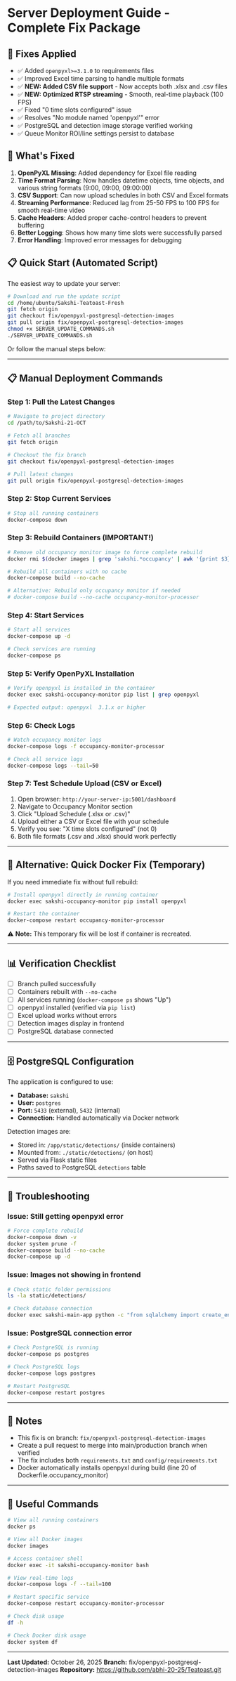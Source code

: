 # Server Deployment Guide - Complete Fix Package

## 🔧 Fixes Applied
- ✅ Added `openpyxl>=3.1.0` to requirements files
- ✅ Improved Excel time parsing to handle multiple formats
- ✅ **NEW: Added CSV file support** - Now accepts both .xlsx and .csv files
- ✅ **NEW: Optimized RTSP streaming** - Smooth, real-time playback (100 FPS)
- ✅ Fixed "0 time slots configured" issue
- ✅ Resolves "No module named 'openpyxl'" error
- ✅ PostgreSQL and detection image storage verified working
- ✅ Queue Monitor ROI/line settings persist to database

## 📝 What's Fixed
1. **OpenPyXL Missing**: Added dependency for Excel file reading
2. **Time Format Parsing**: Now handles datetime objects, time objects, and various string formats (9:00, 09:00, 09:00:00)
3. **CSV Support**: Can now upload schedules in both CSV and Excel formats
4. **Streaming Performance**: Reduced lag from 25-50 FPS to 100 FPS for smooth real-time video
5. **Cache Headers**: Added proper cache-control headers to prevent buffering
6. **Better Logging**: Shows how many time slots were successfully parsed
7. **Error Handling**: Improved error messages for debugging

## 📋 Quick Start (Automated Script)

The easiest way to update your server:

```bash
# Download and run the update script
cd /home/ubuntu/Sakshi-Teatoast-Fresh
git fetch origin
git checkout fix/openpyxl-postgresql-detection-images
git pull origin fix/openpyxl-postgresql-detection-images
chmod +x SERVER_UPDATE_COMMANDS.sh
./SERVER_UPDATE_COMMANDS.sh
```

Or follow the manual steps below:

---

## 📋 Manual Deployment Commands

### Step 1: Pull the Latest Changes

```bash
# Navigate to project directory
cd /path/to/Sakshi-21-OCT

# Fetch all branches
git fetch origin

# Checkout the fix branch
git checkout fix/openpyxl-postgresql-detection-images

# Pull latest changes
git pull origin fix/openpyxl-postgresql-detection-images
```

### Step 2: Stop Current Services

```bash
# Stop all running containers
docker-compose down
```

### Step 3: Rebuild Containers (IMPORTANT!)

```bash
# Remove old occupancy monitor image to force complete rebuild
docker rmi $(docker images | grep 'sakshi.*occupancy' | awk '{print $3}') 2>/dev/null || true

# Rebuild all containers with no cache
docker-compose build --no-cache

# Alternative: Rebuild only occupancy monitor if needed
# docker-compose build --no-cache occupancy-monitor-processor
```

### Step 4: Start Services

```bash
# Start all services
docker-compose up -d

# Check services are running
docker-compose ps
```

### Step 5: Verify OpenPyXL Installation

```bash
# Verify openpyxl is installed in the container
docker exec sakshi-occupancy-monitor pip list | grep openpyxl

# Expected output: openpyxl  3.1.x or higher
```

### Step 6: Check Logs

```bash
# Watch occupancy monitor logs
docker-compose logs -f occupancy-monitor-processor

# Check all service logs
docker-compose logs --tail=50
```

### Step 7: Test Schedule Upload (CSV or Excel)

1. Open browser: `http://your-server-ip:5001/dashboard`
2. Navigate to Occupancy Monitor section
3. Click "Upload Schedule (.xlsx or .csv)" 
4. Upload either a CSV or Excel file with your schedule
5. Verify you see: "X time slots configured" (not 0)
6. Both file formats (.csv and .xlsx) should work perfectly

---

## 🔄 Alternative: Quick Docker Fix (Temporary)

If you need immediate fix without full rebuild:

```bash
# Install openpyxl directly in running container
docker exec sakshi-occupancy-monitor pip install openpyxl

# Restart the container
docker-compose restart occupancy-monitor-processor
```

⚠️ **Note:** This temporary fix will be lost if container is recreated.

---

## 📊 Verification Checklist

- [ ] Branch pulled successfully
- [ ] Containers rebuilt with `--no-cache`
- [ ] All services running (`docker-compose ps` shows "Up")
- [ ] openpyxl installed (verified via `pip list`)
- [ ] Excel upload works without errors
- [ ] Detection images display in frontend
- [ ] PostgreSQL database connected

---

## 🗄️ PostgreSQL Configuration

The application is configured to use:
- **Database:** `sakshi`
- **User:** `postgres`
- **Port:** `5433` (external), `5432` (internal)
- **Connection:** Handled automatically via Docker network

Detection images are:
- Stored in: `/app/static/detections/` (inside containers)
- Mounted from: `./static/detections/` (on host)
- Served via Flask static files
- Paths saved to PostgreSQL `detections` table

---

## 🚨 Troubleshooting

### Issue: Still getting openpyxl error
```bash
# Force complete rebuild
docker-compose down -v
docker system prune -f
docker-compose build --no-cache
docker-compose up -d
```

### Issue: Images not showing in frontend
```bash
# Check static folder permissions
ls -la static/detections/

# Check database connection
docker exec sakshi-main-app python -c "from sqlalchemy import create_engine; engine = create_engine('postgresql+psycopg2://postgres:Tneural01@localhost:5433/sakshi'); print('DB Connected:', engine.connect())"
```

### Issue: PostgreSQL connection error
```bash
# Check PostgreSQL is running
docker-compose ps postgres

# Check PostgreSQL logs
docker-compose logs postgres

# Restart PostgreSQL
docker-compose restart postgres
```

---

## 📝 Notes

- This fix is on branch: `fix/openpyxl-postgresql-detection-images`
- Create a pull request to merge into main/production branch when verified
- The fix includes both `requirements.txt` and `config/requirements.txt`
- Docker automatically installs openpyxl during build (line 20 of Dockerfile.occupancy_monitor)

---

## 🔗 Useful Commands

```bash
# View all running containers
docker ps

# View all Docker images
docker images

# Access container shell
docker exec -it sakshi-occupancy-monitor bash

# View real-time logs
docker-compose logs -f --tail=100

# Restart specific service
docker-compose restart occupancy-monitor-processor

# Check disk usage
df -h

# Check Docker disk usage
docker system df
```

---

**Last Updated:** October 26, 2025
**Branch:** fix/openpyxl-postgresql-detection-images
**Repository:** https://github.com/abhi-20-25/Teatoast.git

